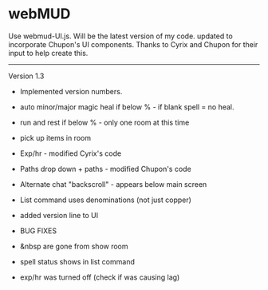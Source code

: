 # webMUD

Use webmud-UI.js. Will be the latest version of my code.
updated to incorporate Chupon's UI components.
Thanks to Cyrix and Chupon for their input to help create this.

------------------------------------
Version 1.3

* Implemented version numbers.
* auto minor/major magic heal if below % - if blank spell = no heal.
* run and rest if below % - only one room at this time
* pick up items in room
* Exp/hr - modified Cyrix's code
* Paths drop down + paths - modified Chupon's code
* Alternate chat "backscroll" - appears below main screen
* List command uses denominations (not just copper)
* added version line to UI

* BUG FIXES
* &nbsp are gone from show room
* spell status shows in list command
* exp/hr was turned off (check if was causing lag)